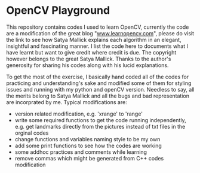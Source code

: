 # OpenCV Playground

This repository contains codes I used to learn OpenCV, currently the code are a modification of the great blog "www.learnopencv.com", please do visit the link to see how Satya Mallick explains each algorithm in an elegant, insightful and fascinating manner. I list the code here to documents what I have learnt but want to give credit where credit is due. The copyright however belongs to the great Satya Mallick. Thanks to the author's generosity for sharing his codes along with his lucid explanations. 

To get the most of the exercise, I basically hand coded all of the codes for practicing and understanding's sake and modified some of them for styling issues and running with my python and openCV version. Needless to say, all the merits belong to Satya Mallick and all the bugs and bad representation are incorprated by me. Typical modifications are:

- version related modification, e.g. 'xrange' to 'range'
- write some required functions to get the code running independently, e.g. get landmarks directly from the pictures instead of txt files in the orginal codes
- change functions and variables naming style to be my own
- add some print functions to see how the codes are working
- some addhoc practices and comments while learning
- remove commas which might be generated from C++ codes modification
